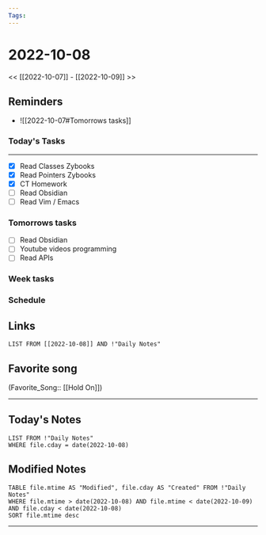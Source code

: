 ```yaml
---
Tags:
---
```

# 2022-10-08
<< [[2022-10-07]] - [[2022-10-09]] >>
## Reminders
- ![[2022-10-07#Tomorrows tasks]]
### Today's Tasks
---
- [x] Read Classes Zybooks
- [x] Read Pointers Zybooks
- [x] CT Homework
- [ ] Read Obsidian
- [ ] Read Vim / Emacs
### Tomorrows tasks
- [ ] Read Obsidian
- [ ] Youtube videos programming
- [ ] Read APIs
### Week tasks
### Schedule

## Links
```dataview
LIST FROM [[2022-10-08]] AND !"Daily Notes"
```
## Favorite song
(Favorite_Song:: [[Hold On]])
___
## Today's Notes
```dataview
LIST FROM !"Daily Notes"
WHERE file.cday = date(2022-10-08)
```
## Modified Notes
```dataview
TABLE file.mtime AS "Modified", file.cday AS "Created" FROM !"Daily Notes" 
WHERE file.mtime > date(2022-10-08) AND file.mtime < date(2022-10-09) AND file.cday < date(2022-10-08)
SORT file.mtime desc
```
___
